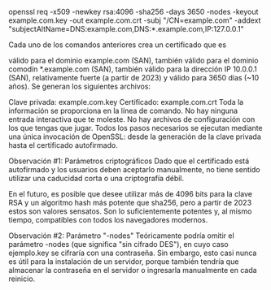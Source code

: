 openssl req -x509 -newkey rsa:4096 -sha256 -days 3650 -nodes -keyout example.com.key -out example.com.crt -subj "/CN=example.com"  -addext "subjectAltName=DNS:example.com,DNS:*.example.com,IP:127.0.0.1"




Cada uno de los comandos anteriores crea un certificado que es

válido para el dominio example.com (SAN), también válido para el dominio comodín *.example.com (SAN), también válido para la dirección IP 10.0.0.1 (SAN), relativamente fuerte (a partir de 2023) y válido para 3650 días (~10 años). Se generan los siguientes archivos:

Clave privada: example.com.key Certificado: example.com.crt Toda la información se proporciona en la línea de comando. No hay ninguna entrada interactiva que te moleste. No hay archivos de configuración con los que tengas que jugar. Todos los pasos necesarios se ejecutan mediante una única invocación de OpenSSL: desde la generación de la clave privada hasta el certificado autofirmado.

Observación #1: Parámetros criptográficos Dado que el certificado está autofirmado y los usuarios deben aceptarlo manualmente, no tiene sentido utilizar una caducidad corta o una criptografía débil.

En el futuro, es posible que desee utilizar más de 4096 bits para la clave RSA y un algoritmo hash más potente que sha256, pero a partir de 2023 estos son valores sensatos. Son lo suficientemente potentes y, al mismo tiempo, compatibles con todos los navegadores modernos.

Observación #2: Parámetro "-nodes" Teóricamente podría omitir el parámetro -nodes (que significa "sin cifrado DES"), en cuyo caso ejemplo.key se cifraría con una contraseña. Sin embargo, esto casi nunca es útil para la instalación de un servidor, porque también tendría que almacenar la contraseña en el servidor o ingresarla manualmente en cada reinicio.
